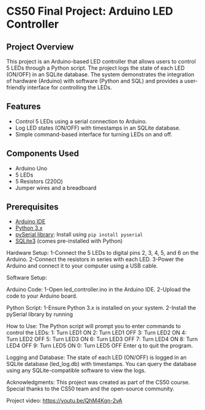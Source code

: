 # CS50 Final Project: Arduino LED Controller

## Project Overview
This project is an Arduino-based LED controller that allows users to control 5 LEDs through a Python script. The project logs the state of each LED (ON/OFF) in an SQLite database. The system demonstrates the integration of hardware (Arduino) with software (Python and SQL) and provides a user-friendly interface for controlling the LEDs.

## Features
- Control 5 LEDs using a serial connection to Arduino.
- Log LED states (ON/OFF) with timestamps in an SQLite database.
- Simple command-based interface for turning LEDs on and off.

## Components Used
- Arduino Uno 
- 5 LEDs
- 5 Resistors (220Ω)
- Jumper wires and a breadboard

## Prerequisites
- [Arduino IDE](https://www.arduino.cc/en/software)
- [Python 3.x](https://www.python.org/downloads/)
- [pySerial library](https://pyserial.readthedocs.io/en/latest/): Install using `pip install pyserial`
- [SQLite3](https://www.sqlite.org/index.html) (comes pre-installed with Python)


Hardware Setup:
1-Connect the 5 LEDs to digital pins 2, 3, 4, 5, and 6 on the Arduino.
2-Connect the resistors in series with each LED.
3-Power the Arduino and connect it to your computer using a USB cable.


Software Setup:

Arduino Code:
1-Open led_controller.ino in the Arduino IDE.
2-Upload the code to your Arduino board.


Python Script:
1-Ensure Python 3.x is installed on your system.
2-Install the pySerial library by running


How to Use:
The Python script will prompt you to enter commands to control the LEDs:
1: Turn LED1 ON
2: Turn LED1 OFF
3: Turn LED2 ON
4: Turn LED2 OFF
5: Turn LED3 ON
6: Turn LED3 OFF
7: Turn LED4 ON
8: Turn LED4 OFF
9: Turn LED5 ON
0: Turn LED5 OFF
Enter q to quit the program.

Logging and Database:
The state of each LED (ON/OFF) is logged in an SQLite database (led_log.db) with timestamps.
You can query the database using any SQLite-compatible software to view the logs.

Acknowledgments:
This project was created as part of the CS50 course.
Special thanks to the CS50 team and the open-source community.


Project video:
https://youtu.be/QhM4Kgn-2vA

